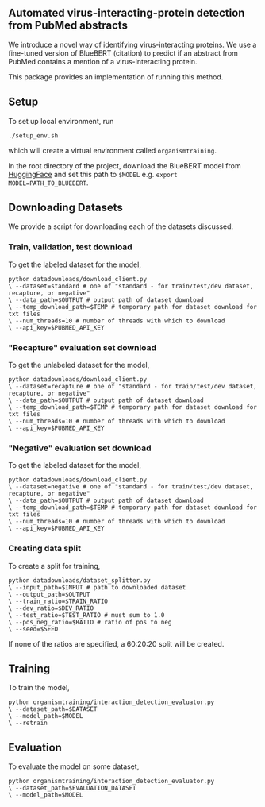 ## Automated virus-interacting-protein detection from PubMed abstracts

We introduce a novel way of identifying virus-interacting proteins. We use a fine-tuned version of BlueBERT (citation) to predict if an abstract from PubMed contains a mention of a virus-interacting protein.

This package provides an implementation of running this method.

## Setup
To set up local environment, run
```
./setup_env.sh
```
which will create a virtual environment called `organismtraining`.

In the root directory of the project, download the BlueBERT model from [HuggingFace](https://huggingface.co/bionlp/bluebert_pubmed_uncased_L-12_H-768_A-12/tree/main) and set this path to `$MODEL` e.g. `export MODEL=PATH_TO_BLUEBERT`.

## Downloading Datasets
We provide a script for downloading each of the datasets discussed.

### Train, validation, test download
To get the labeled dataset for the model,
```
python datadownloads/download_client.py
\ --dataset=standard # one of "standard - for train/test/dev dataset, recapture, or negative"
\ --data_path=$OUTPUT # output path of dataset download
\ --temp_download_path=$TEMP # temporary path for dataset download for txt files
\ --num_threads=10 # number of threads with which to download
\ --api_key=$PUBMED_API_KEY
```

### "Recapture" evaluation set download
To get the unlabeled dataset for the model,
```
python datadownloads/download_client.py
\ --dataset=recapture # one of "standard - for train/test/dev dataset, recapture, or negative"
\ --data_path=$OUTPUT # output path of dataset download
\ --temp_download_path=$TEMP # temporary path for dataset download for txt files
\ --num_threads=10 # number of threads with which to download
\ --api_key=$PUBMED_API_KEY
```

### "Negative" evaluation set download
To get the labeled dataset for the model,
```
python datadownloads/download_client.py
\ --dataset=negative # one of "standard - for train/test/dev dataset, recapture, or negative"
\ --data_path=$OUTPUT # output path of dataset download
\ --temp_download_path=$TEMP # temporary path for dataset download for txt files
\ --num_threads=10 # number of threads with which to download
\ --api_key=$PUBMED_API_KEY
```

### Creating data split

To create a split for training,
```
python datadownloads/dataset_splitter.py
\ --input_path=$INPUT # path to downloaded dataset
\ --output_path=$OUTPUT
\ --train_ratio=$TRAIN_RATIO
\ --dev_ratio=$DEV_RATIO
\ --test_ratio=$TEST_RATIO # must sum to 1.0
\ --pos_neg_ratio=$RATIO # ratio of pos to neg
\ --seed=$SEED
```

If none of the ratios are specified, a 60:20:20 split will be created.

## Training
To train the model,
```
python organismtraining/interaction_detection_evaluator.py
\ --dataset_path=$DATASET
\ --model_path=$MODEL
\ --retrain
```

## Evaluation
To evaluate the model on some dataset,
```
python organismtraining/interaction_detection_evaluator.py
\ --dataset_path=$EVALUATION_DATASET
\ --model_path=$MODEL
```